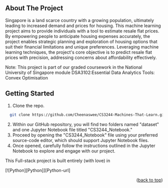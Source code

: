 ## About The Project

Singapore is a land scarce country with a growing population, ultimately leading to increased demand and prices for housing. This machine learning project aims to provide individuals with a tool to estimate resale flat prices. By empowering people to anticipate housing expenses accurately, the project enables strategic planning and exploration of housing options that suit their financial limitations and unique preferences. Leveraging machine learning techniques, the project's core objective is to predict resale flat prices with precision, addressing concerns about affordability effectively.


Note: This project is part of our graded coursework in the National University of Singapore module DSA3102:Essential Data Analytics Tools: Convex Optimisation

## Getting Started
1. Clone the repo.
 ```sh
   git clone https://github.com/Cheenaswee/CS3244-Machines-That-Learn.git
   ```

2. Within our GitHub repository, you will find two folders named "dataset" and one Jupyter Notebook file titled "CS3244_Notebook."
3. Proceed by opening the "CS3244_Notebook" file using your preferred source-code editor, which should support Jupyter Notebook files.
4. Once opened, carefully follow the instructions outlined in the Jupyter Notebook to explore and engage with our project.


<!-- BOTTOM BANNER -->
This Full-stack project is built entirely (with love) in

[![Python][Python]][Python-url] 

<p align="right">(<a href="#readme-top">back to top</a>)</p>
